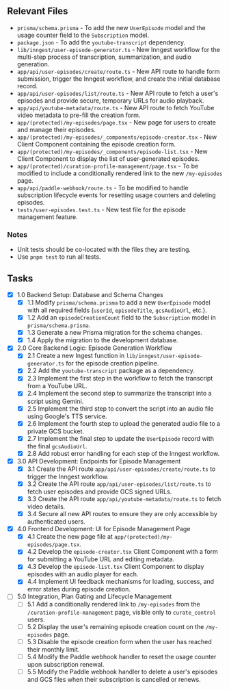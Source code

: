 ## Relevant Files

- `prisma/schema.prisma` - To add the new `UserEpisode` model and the usage counter field to the `Subscription` model.
- `package.json` - To add the `youtube-transcript` dependency.
- `lib/inngest/user-episode-generator.ts` - New Inngest workflow for the multi-step process of transcription, summarization, and audio generation.
- `app/api/user-episodes/create/route.ts` - New API route to handle form submission, trigger the Inngest workflow, and create the initial database record.
- `app/api/user-episodes/list/route.ts` - New API route to fetch a user's episodes and provide secure, temporary URLs for audio playback.
- `app/api/youtube-metadata/route.ts` - New API route to fetch YouTube video metadata to pre-fill the creation form.
- `app/(protected)/my-episodes/page.tsx` - New page for users to create and manage their episodes.
- `app/(protected)/my-episodes/_components/episode-creator.tsx` - New Client Component containing the episode creation form.
- `app/(protected)/my-episodes/_components/episode-list.tsx` - New Client Component to display the list of user-generated episodes.
- `app/(protected)/curation-profile-management/page.tsx` - To be modified to include a conditionally rendered link to the new `/my-episodes` page.
- `app/api/paddle-webhook/route.ts` - To be modified to handle subscription lifecycle events for resetting usage counters and deleting episodes.
- `tests/user-episodes.test.ts` - New test file for the episode management feature.

### Notes

- Unit tests should be co-located with the files they are testing.
- Use `pnpm test` to run all tests.

## Tasks

- [x] 1.0 Backend Setup: Database and Schema Changes
  - [x] 1.1 Modify `prisma/schema.prisma` to add a new `UserEpisode` model with all required fields (`userId`, `episodeTitle`, `gcsAudioUrl`, etc.).
  - [x] 1.2 Add an `episodeCreationCount` field to the `Subscription` model in `prisma/schema.prisma`.
  - [x] 1.3 Generate a new Prisma migration for the schema changes.
  - [x] 1.4 Apply the migration to the development database.
- [x] 2.0 Core Backend Logic: Episode Generation Workflow
  - [x] 2.1 Create a new Ingest function in `lib/inngest/user-episode-generator.ts` for the episode creation pipeline.
  - [x] 2.2 Add the `youtube-transcript` package as a dependency.
  - [x] 2.3 Implement the first step in the workflow to fetch the transcript from a YouTube URL.
  - [x] 2.4 Implement the second step to summarize the transcript into a script using Gemini.
  - [x] 2.5 Implement the third step to convert the script into an audio file using Google's TTS service.
  - [x] 2.6 Implement the fourth step to upload the generated audio file to a private GCS bucket.
  - [x] 2.7 Implement the final step to update the `UserEpisode` record with the final `gcsAudioUrl`.
  - [x] 2.8 Add robust error handling for each step of the Inngest workflow.
- [x] 3.0 API Development: Endpoints for Episode Management
  - [x] 3.1 Create the API route `app/api/user-episodes/create/route.ts` to trigger the Inngest workflow.
  - [x] 3.2 Create the API route `app/api/user-episodes/list/route.ts` to fetch user episodes and provide GCS signed URLs.
  - [x] 3.3 Create the API route `app/api/youtube-metadata/route.ts` to fetch video details.
  - [x] 3.4 Secure all new API routes to ensure they are only accessible by authenticated users.
- [x] 4.0 Frontend Development: UI for Episode Management Page
  - [x] 4.1 Create the new page file at `app/(protected)/my-episodes/page.tsx`.
  - [x] 4.2 Develop the `episode-creator.tsx` Client Component with a form for submitting a YouTube URL and editing metadata.
  - [x] 4.3 Develop the `episode-list.tsx` Client Component to display episodes with an audio player for each.
  - [x] 4.4 Implement UI feedback mechanisms for loading, success, and error states during episode creation.
- [ ] 5.0 Integration, Plan Gating and Lifecycle Management
  - [ ] 5.1 Add a conditionally rendered link to `/my-episodes` from the `/curation-profile-management` page, visible only to `curate_control` users.
  - [ ] 5.2 Display the user's remaining episode creation count on the `/my-episodes` page.
  - [ ] 5.3 Disable the episode creation form when the user has reached their monthly limit.
  - [ ] 5.4 Modify the Paddle webhook handler to reset the usage counter upon subscription renewal.
  - [ ] 5.5 Modify the Paddle webhook handler to delete a user's episodes and GCS files when their subscription is cancelled or renews.

